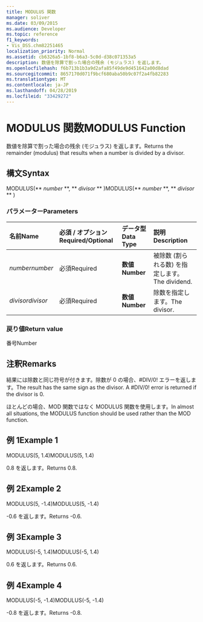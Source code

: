 ```yaml
---
title: MODULUS 関数
manager: soliver
ms.date: 03/09/2015
ms.audience: Developer
ms.topic: reference
f1_keywords:
- Vis_DSS.chm82251465
localization_priority: Normal
ms.assetid: cb6326a5-1bf8-b6a3-5c0d-d38c071353a5
description: 数値を除算で割った場合の残余 (モジュラス) を返します。
ms.openlocfilehash: f6b713b1b3a9d2afa85f49de9d451642a00d8dad
ms.sourcegitcommit: 8657170d071f9bcf680aba50b9c07f2a4fb82283
ms.translationtype: MT
ms.contentlocale: ja-JP
ms.lasthandoff: 04/28/2019
ms.locfileid: "33429272"
---
```

# <a name="modulus-function"></a><span data-ttu-id="2ac65-103">MODULUS 関数</span><span class="sxs-lookup"><span data-stu-id="2ac65-103">MODULUS Function</span></span>

<span data-ttu-id="2ac65-104">数値を除算で割った場合の残余 (モジュラス) を返します。</span><span class="sxs-lookup"><span data-stu-id="2ac65-104">Returns the remainder (modulus) that results when a number is divided by a divisor.</span></span>
  
## <a name="syntax"></a><span data-ttu-id="2ac65-105">構文</span><span class="sxs-lookup"><span data-stu-id="2ac65-105">Syntax</span></span>

<span data-ttu-id="2ac65-106">MODULUS(\*\* *number* \*\*, \*\* *divisor* \*\* )</span><span class="sxs-lookup"><span data-stu-id="2ac65-106">MODULUS(\*\* *number* \*\*, \*\* *divisor* \*\* )</span></span> 
  
### <a name="parameters"></a><span data-ttu-id="2ac65-107">パラメーター</span><span class="sxs-lookup"><span data-stu-id="2ac65-107">Parameters</span></span>

|<span data-ttu-id="2ac65-108">**名前**</span><span class="sxs-lookup"><span data-stu-id="2ac65-108">**Name**</span></span>|<span data-ttu-id="2ac65-109">**必須 / オプション**</span><span class="sxs-lookup"><span data-stu-id="2ac65-109">**Required/Optional**</span></span>|<span data-ttu-id="2ac65-110">**データ型**</span><span class="sxs-lookup"><span data-stu-id="2ac65-110">**Data Type**</span></span>|<span data-ttu-id="2ac65-111">**説明**</span><span class="sxs-lookup"><span data-stu-id="2ac65-111">**Description**</span></span>|
|:-----|:-----|:-----|:-----|
| <span data-ttu-id="2ac65-112">_number_</span><span class="sxs-lookup"><span data-stu-id="2ac65-112">_number_</span></span> <br/> |<span data-ttu-id="2ac65-113">必須</span><span class="sxs-lookup"><span data-stu-id="2ac65-113">Required</span></span>  <br/> |<span data-ttu-id="2ac65-114">**数値**</span><span class="sxs-lookup"><span data-stu-id="2ac65-114">**Number**</span></span> <br/> |<span data-ttu-id="2ac65-115">被除数 (割られる数) を指定します。</span><span class="sxs-lookup"><span data-stu-id="2ac65-115">The dividend.</span></span>  <br/> |
| <span data-ttu-id="2ac65-116">_divisor_</span><span class="sxs-lookup"><span data-stu-id="2ac65-116">_divisor_</span></span> <br/> |<span data-ttu-id="2ac65-117">必須</span><span class="sxs-lookup"><span data-stu-id="2ac65-117">Required</span></span>  <br/> |<span data-ttu-id="2ac65-118">**数値**</span><span class="sxs-lookup"><span data-stu-id="2ac65-118">**Number**</span></span> <br/> |<span data-ttu-id="2ac65-119">除数を指定します。</span><span class="sxs-lookup"><span data-stu-id="2ac65-119">The divisor.</span></span>  <br/> |
   
### <a name="return-value"></a><span data-ttu-id="2ac65-120">戻り値</span><span class="sxs-lookup"><span data-stu-id="2ac65-120">Return value</span></span>

<span data-ttu-id="2ac65-121">番号</span><span class="sxs-lookup"><span data-stu-id="2ac65-121">Number</span></span>
  
## <a name="remarks"></a><span data-ttu-id="2ac65-122">注釈</span><span class="sxs-lookup"><span data-stu-id="2ac65-122">Remarks</span></span>

<span data-ttu-id="2ac65-p101">結果には除数と同じ符号が付きます。除数が 0 の場合、#DIV/0! エラーを返します。</span><span class="sxs-lookup"><span data-stu-id="2ac65-p101">The result has the same sign as the divisor. A #DIV/0! error is returned if the divisor is 0.</span></span> 
  
<span data-ttu-id="2ac65-126">ほとんどの場合、MOD 関数ではなく MODULUS 関数を使用します。</span><span class="sxs-lookup"><span data-stu-id="2ac65-126">In almost all situations, the MODULUS function should be used rather than the MOD function.</span></span> 
  
## <a name="example-1"></a><span data-ttu-id="2ac65-127">例 1</span><span class="sxs-lookup"><span data-stu-id="2ac65-127">Example 1</span></span>

<span data-ttu-id="2ac65-128">MODULUS(5, 1.4)</span><span class="sxs-lookup"><span data-stu-id="2ac65-128">MODULUS(5, 1.4)</span></span>
  
<span data-ttu-id="2ac65-129">0.8 を返します。</span><span class="sxs-lookup"><span data-stu-id="2ac65-129">Returns 0.8.</span></span>
  
## <a name="example-2"></a><span data-ttu-id="2ac65-130">例 2</span><span class="sxs-lookup"><span data-stu-id="2ac65-130">Example 2</span></span>

<span data-ttu-id="2ac65-131">MODULUS(5, -1.4)</span><span class="sxs-lookup"><span data-stu-id="2ac65-131">MODULUS(5, -1.4)</span></span>
  
<span data-ttu-id="2ac65-132">-0.6 を返します。</span><span class="sxs-lookup"><span data-stu-id="2ac65-132">Returns -0.6.</span></span>
  
## <a name="example-3"></a><span data-ttu-id="2ac65-133">例 3</span><span class="sxs-lookup"><span data-stu-id="2ac65-133">Example 3</span></span>

<span data-ttu-id="2ac65-134">MODULUS(-5, 1.4)</span><span class="sxs-lookup"><span data-stu-id="2ac65-134">MODULUS(-5, 1.4)</span></span>
  
<span data-ttu-id="2ac65-135">0.6 を返します。</span><span class="sxs-lookup"><span data-stu-id="2ac65-135">Returns 0.6.</span></span>
  
## <a name="example-4"></a><span data-ttu-id="2ac65-136">例 4</span><span class="sxs-lookup"><span data-stu-id="2ac65-136">Example 4</span></span>

<span data-ttu-id="2ac65-137">MODULUS(-5, -1.4)</span><span class="sxs-lookup"><span data-stu-id="2ac65-137">MODULUS(-5, -1.4)</span></span>
  
<span data-ttu-id="2ac65-138">-0.8 を返します。</span><span class="sxs-lookup"><span data-stu-id="2ac65-138">Returns -0.8.</span></span>
  

